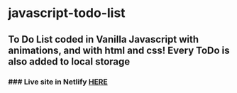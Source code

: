 # javascript-todo-list

## To Do List coded in Vanilla Javascript with animations, and with html and css! Every ToDo is also added to local storage

### ### Live site in Netlify [HERE](https://todolistdemojs.netlify.app)
